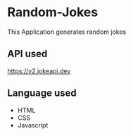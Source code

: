 # Random-Jokes
This Application generates random jokes

## API used
https://v2.jokeapi.dev

## Language used
- HTML
- CSS
- Javascript

